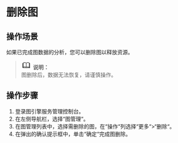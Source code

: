 # 删除图<a name="ges_01_0016"></a>

## 操作场景<a name="section92613514355"></a>

如果已完成图数据的分析，您可以删除图以释放资源。

>![](public_sys-resources/icon-note.gif) **说明：**   
>图删除后，数据无法恢复，请谨慎操作。  

## 操作步骤<a name="section18333121833512"></a>

1.  登录图引擎服务管理控制台。
2.  在左侧导航栏，选择“图管理“。
3.  在图管理列表中，选择需删除的图，在“操作“列选择“更多“\>“删除“。
4.  在弹出的确认提示框中，单击“确定“完成图删除。

